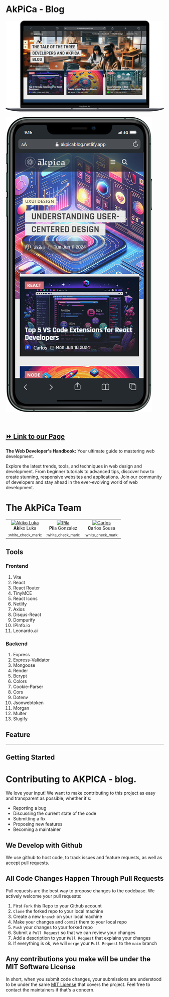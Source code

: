 # AkPiCa - Blog

![akpica-blog-ss](./client/src/assets/Macbook-Air-akpicablog.netlify.app.png)

![akpica-blog-ss](./client//src/assets/iPhone-11-PRO-MAX-akpicablog.netlify.app.png)

<img src="https://github.com/Pilag6/pila-portfolio-dci/assets/79191808/bea358dc-56fe-4a40-89cf-716702181ce3" alt="" width="30%">

**[⏩ Link to our Page]()**
---

**The Web Developer's Handbook:**
Your ultimate guide to mastering web development.

Explore the latest trends, tools, and techniques in web design and development. From beginner tutorials to advanced tips, discover how to create stunning, responsive websites and applications. Join our community of developers and stay ahead in the ever-evolving world of web development.

# The AkPiCa Team

<table>
  <tbody>
    <tr>
      <td align="center" valign="top">
        <a href="https://github.com/akiko-luka" target="_blank">
          <img width="108" src="https://avatars.githubusercontent.com/u/138122651?v=4" alt="Akiko Luka" />
        </a><br />
        <div><strong>Ak</strong>iko Luka</div>
        <sub>:white_check_mark:</sub>
      </td>
      <td align="center" valign="top">
        <a href="https://github.com/Pilag6" target="_blank">
          <img width="108" src="https://bit.ly/48B0Edr" alt="Pila" />
        </a><br />
        <div><strong>Pi</strong>la Gonzalez</div>
        <sub>:white_check_mark:</sub>
      </td>
      <td align="center" valign="top">
        <a href="https://github.com/Cmbs86" target="_blank">
          <img width="108" src="https://avatars.githubusercontent.com/u/138121655?v=44" alt="Carlos " />
        </a><br />
        <div><strong>Ca</strong>rlos Sousa</div>
        <sub>:white_check_mark:</sub>
      </td>
    </tr>
  </tbody>
</table>


## Tools
### Frontend
1. Vite
2. React
3. React Router
4. TinyMCE
5. React Icons
6. Netlify
7. Axios
8. Disqus-React
9.  Dompurify
10. IPInfo.io
11. Leonardo.ai

### Backend
1. Express
2. Express-Validator
3. Mongoose
4. Render
5. Bcrypt
6. Colors
7. Cookie-Parser
8. Cors
9. Dotenv
10. Jsonwebtoken
11. Morgan
12. Multer
13. Slugify


## Feature

---

## Getting Started


# Contributing to AKPICA - blog.
We love your input! We want to make contributing to this project as easy and transparent as possible, whether it's:

- Reporting a bug
- Discussing the current state of the code
- Submitting a fix
- Proposing new features
- Becoming a maintainer

## We Develop with Github
We use github to host code, to track issues and feature requests, as well as accept pull requests.

## All Code Changes Happen Through Pull Requests
Pull requests are the best way to propose changes to the codebase. We actively welcome your pull requests:

1. First `Fork` this Repo to your Github account 
2. `Clone` the forked repo to your local machine
3. Create a new `branch` on your local machine
4. Make your changes and `commit` them to your local repo
5. `Push` your changes to your forked repo
6. Submit a `Pull Request` so that we can review your changes
7. Add a description to your `Pull Request` that explains your changes
8. If everything is ok, we will `merge` your `Pull Request` to the `main` branch

## Any contributions you make will be under the MIT Software License
In short, when you submit code changes, your submissions are understood to be under the same [MIT License](http://choosealicense.com/licenses/mit/) that covers the project. Feel free to contact the maintainers if that's a concern.